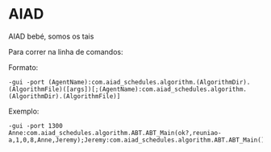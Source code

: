 # AIAD
AIAD bebé, somos os tais

Para correr na linha de comandos:


Formato:
```
-gui -port (AgentName):com.aiad_schedules.algorithm.(AlgorithmDir).(AlgorithmFile)([args])[;(AgentName):com.aiad_schedules.algorithm.(AlgorithmDir).(AlgorithmFile)]
```

Exemplo:
```
-gui -port 1300 Anne:com.aiad_schedules.algorithm.ABT.ABT_Main(ok?,reuniao-a,1,0,8,Anne,Jeremy);Jeremy:com.aiad_schedules.algorithm.ABT.ABT_Main()
```
